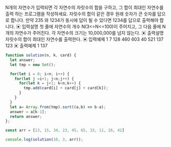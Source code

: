 N개의 자연수가 입력되면 각 자연수의 자릿수의 합을 구하고, 그 합이 최대인 자연수를 출력 하는 프로그램을 작성하세요. 자릿수의 합이 같은 경우 원래 숫자가 큰 숫자를 답으로 합니다. 만약 235 와 1234가 동시에 답이 될 수 있다면 1234를 답으로 출력해야 합니다.
▣ 입력설명
첫 줄에 자연수의 개수 N(3<=N<=100)이 주어지고, 그 다음 줄에 N개의 자연수가 주어진다. 각 자연수의 크기는 10,000,000를 넘지 않는다.
▣ 출력설명
자릿수의 합이 최대인 자연수를 출력한다.
▣ 입력예제 1
7
128 460 603 40 521 137 123
▣ 출력예제 1 137

```javascript
function solution(n, k, card) {
  let answer;
  let tmp = new Set();

  for(let i = 0; i<n; i++) {
    for(let j =i+1; j<n;j++) {
      for(let k = j+1; k<n;k++) {
        tmp.add(card[i] + card[j] + card[k]);
      }
    }
  }
  let a= Array.from(tmp).sort((a,b) => b-a);
  answer = a[k-1];
  return answer;
};

const arr = [13, 15, 34, 23, 45, 65, 33, 11, 26, 42]

console.log(solution(10, 3, arr));
```